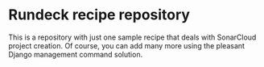 # Rundeck recipe repository

This is a repository with just one sample recipe that deals with SonarCloud project creation. Of course, you can add many more using the pleasant Django management command solution.
